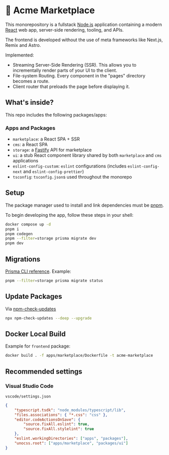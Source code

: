# 🛒 Acme Marketplace

This monorepository is a fullstack [Node.js](https://nodejs.org/about) application containing a modern [React](https://react.dev/) web app, server-side rendering, tooling, and APIs.

The frontend is developed without the use of meta frameworks like Next.js, Remix and Astro.

Implemented:
- Streaming Server-Side Rendering (SSR). This allows you to incrementally render parts of your UI to the client.
- File-system Routing. Every component in the "pages" directory becomes a route.
- Client router that preloads the page before displaying it.

## What's inside?

This repo includes the following packages/apps:

### Apps and Packages

- `marketplace`: a React SPA + SSR
- `cms`: a React SPA
- `storage`: a [Fastify](https://fastify.dev/) API for marketplace
- `ui`: a stub React component library shared by both `marketplace` and `cms` applications
- `eslint-config-custom`: `eslint` configurations (includes `eslint-config-next` and `eslint-config-prettier`)
- `tsconfig`: `tsconfig.json`s used throughout the monorepo

## Setup

The package manager used to install and link dependencies must be [pnpm](https://pnpm.io).

To begin developing the app, follow these steps in your shell:

```sh
docker compose up -d
pnpm i
pnpm codegen
pnpm --filter=storage prisma migrate dev
pnpm dev
```

## Migrations

[Prisma CLI reference](https://www.prisma.io/docs/reference/api-reference/command-reference#prisma-migrate). Example:

```sh
pnpm --filter=storage prisma migrate status
```

## Update Packages

Via [npm-check-updates](https://www.npmjs.com/package/npm-check-updates)

```sh
npx npm-check-updates --deep --upgrade
```

## Docker Local Build
Example for `frontend` package:
```sh
docker build . -f apps/marketplace/Dockerfile -t acme-marketplace
```

## Recommended settings

### Visual Studio Code

`vscode/settings.json`

```json
{
	"typescript.tsdk": "node_modules/typescript/lib",
	"files.associations": { "*.css": "css" },
	"editor.codeActionsOnSave": {
		"source.fixAll.eslint": true,
		"source.fixAll.stylelint": true
	},
	"eslint.workingDirectories": ["apps", "packages"],
	"unocss.root": ["apps/marketplace", "packages/ui"]
}
```
